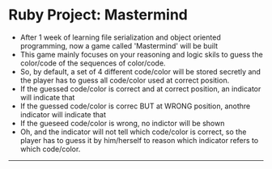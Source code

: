 # Ruby Project: Mastermind
* After 1 week of learning file serialization and object oriented programming, now a game called 'Mastermind' will be built
* This game mainly focuses on your reasoning and logic skils to guess the color/code of the sequences of color/code.
* So, by default, a set of 4 different code/color will be stored secretly and the player has to guess all code/color used at correct position.
* If the guessed code/color is correct and at correct position, an indicator will indicate that
* If the guessed code/color is correc BUT at WRONG position, anothre indicator will indicate that
* If the gueseed code/color is wrong, no indictor will be shown
* Oh, and the indicator will not tell which code/color is correct, so the player has to guess it by him/herself to reason which indicator refers to which code/color.
---
